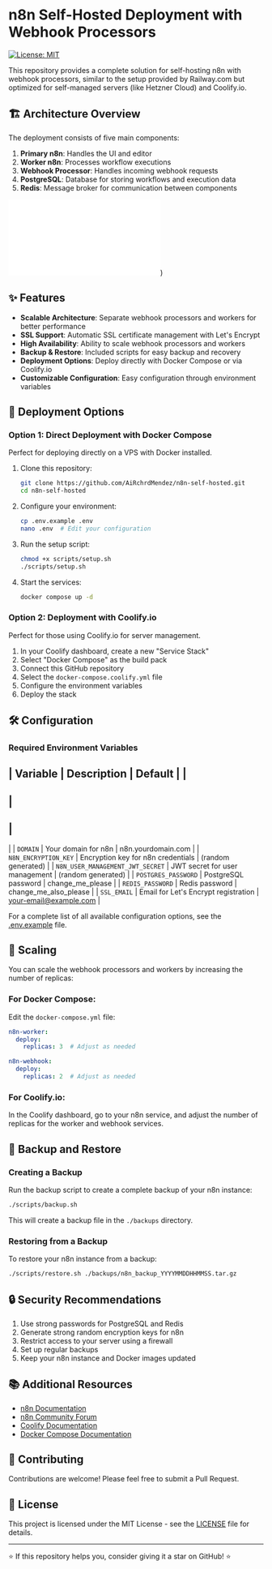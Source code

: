 # n8n Self-Hosted Deployment with Webhook Processors

[![License: MIT](https://img.shields.io/badge/License-MIT-blue.svg)](https://opensource.org/licenses/MIT)

This repository provides a complete solution for self-hosting n8n with webhook processors, similar to the setup provided by Railway.com but optimized for self-managed servers (like Hetzner Cloud) and Coolify.io.

## 🏗️ Architecture Overview

The deployment consists of five main components:

1. **Primary n8n**: Handles the UI and editor
2. **Worker n8n**: Processes workflow executions
3. **Webhook Processor**: Handles incoming webhook requests
4. **PostgreSQL**: Database for storing workflows and execution data
5. **Redis**: Message broker for communication between components

![Architecture Diagram]([https://github.com/AiRchrdMendez/self-host-n8n-with-webhook-processors/blob/main/README.md))

## ✨ Features

- **Scalable Architecture**: Separate webhook processors and workers for better performance
- **SSL Support**: Automatic SSL certificate management with Let's Encrypt
- **High Availability**: Ability to scale webhook processors and workers
- **Backup & Restore**: Included scripts for easy backup and recovery
- **Deployment Options**: Deploy directly with Docker Compose or via Coolify.io
- **Customizable Configuration**: Easy configuration through environment variables

## 🚀 Deployment Options

### Option 1: Direct Deployment with Docker Compose

Perfect for deploying directly on a VPS with Docker installed.

1. Clone this repository:
   ```bash
   git clone https://github.com/AiRchrdMendez/n8n-self-hosted.git
   cd n8n-self-hosted
   ```

2. Configure your environment:
   ```bash
   cp .env.example .env
   nano .env  # Edit your configuration
   ```

3. Run the setup script:
   ```bash
   chmod +x scripts/setup.sh
   ./scripts/setup.sh
   ```

4. Start the services:
   ```bash
   docker compose up -d
   ```

### Option 2: Deployment with Coolify.io

Perfect for those using Coolify.io for server management.

1. In your Coolify dashboard, create a new "Service Stack"
2. Select "Docker Compose" as the build pack
3. Connect this GitHub repository
4. Select the `docker-compose.coolify.yml` file
5. Configure the environment variables
6. Deploy the stack

## 🛠️ Configuration

### Required Environment Variables

|
 Variable 
|
 Description 
|
 Default 
|
|
----------
|
-------------
|
---------
|
|
`DOMAIN`
|
 Your domain for n8n 
|
 n8n.yourdomain.com 
|
|
`N8N_ENCRYPTION_KEY`
|
 Encryption key for n8n credentials 
|
 (random generated) 
|
|
`N8N_USER_MANAGEMENT_JWT_SECRET`
|
 JWT secret for user management 
|
 (random generated) 
|
|
`POSTGRES_PASSWORD`
|
 PostgreSQL password 
|
 change_me_please 
|
|
`REDIS_PASSWORD`
|
 Redis password 
|
 change_me_also_please 
|
|
`SSL_EMAIL`
|
 Email for Let's Encrypt registration 
|
 your-email@example.com 
|

For a complete list of all available configuration options, see the [.env.example](.env.example) file.

## 🔄 Scaling

You can scale the webhook processors and workers by increasing the number of replicas:

### For Docker Compose:

Edit the `docker-compose.yml` file:

```yaml
n8n-worker:
  deploy:
    replicas: 3  # Adjust as needed

n8n-webhook:
  deploy:
    replicas: 2  # Adjust as needed
```

### For Coolify.io:

In the Coolify dashboard, go to your n8n service, and adjust the number of replicas for the worker and webhook services.

## 💾 Backup and Restore

### Creating a Backup

Run the backup script to create a complete backup of your n8n instance:

```bash
./scripts/backup.sh
```

This will create a backup file in the `./backups` directory.

### Restoring from a Backup

To restore your n8n instance from a backup:

```bash
./scripts/restore.sh ./backups/n8n_backup_YYYYMMDDHHMMSS.tar.gz
```

## 🔒 Security Recommendations

1. Use strong passwords for PostgreSQL and Redis
2. Generate strong random encryption keys for n8n
3. Restrict access to your server using a firewall
4. Set up regular backups
5. Keep your n8n instance and Docker images updated

## 📚 Additional Resources

- [n8n Documentation](https://docs.n8n.io/)
- [n8n Community Forum](https://community.n8n.io/)
- [Coolify Documentation](https://coolify.io/docs)
- [Docker Compose Documentation](https://docs.docker.com/compose/)

## 🤝 Contributing

Contributions are welcome! Please feel free to submit a Pull Request.

## 📝 License

This project is licensed under the MIT License - see the [LICENSE](LICENSE) file for details.

---

⭐ If this repository helps you, consider giving it a star on GitHub! ⭐
